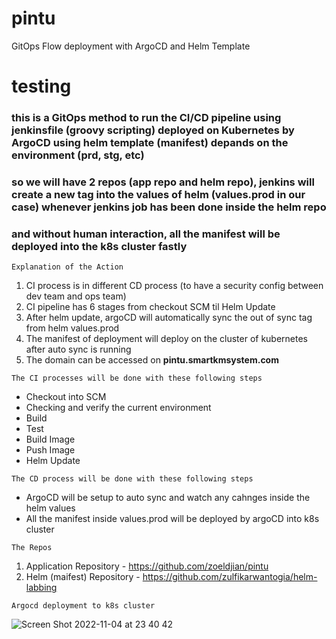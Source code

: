 # pintu
GitOps Flow deployment with ArgoCD and Helm Template
# testing

### this is a GitOps method to run the CI/CD pipeline using jenkinsfile (groovy scripting) deployed on Kubernetes by ArgoCD using helm template (manifest) depands on the environment (prd, stg, etc) ###
### so we will have 2 repos (app repo and helm repo), jenkins will create a new tag into the values of helm (values.prod in our case) whenever jenkins job has been done inside the helm repo ###
### and without human interaction, all the manifest will be deployed into the k8s cluster fastly ###

```Explanation of the Action```
1. CI process is in different CD process (to have a security config between dev team and ops team)
2. CI pipeline has 6 stages from checkout SCM til Helm Update
3. After helm update, argoCD will automatically sync the out of sync tag from helm values.prod
4. The manifest of deployment will deploy on the cluster of kubernetes after auto sync is running
5. The domain can be accessed on **pintu.smartkmsystem.com** 

```The CI processes will be done with these following steps```
- Checkout into SCM 
- Checking and verify the current environment
- Build 
- Test
- Build Image
- Push Image
- Helm Update

```The CD process will be done with these following steps```
- ArgoCD will be setup to auto sync and watch any cahnges inside the helm values 
- All the manifest inside values.prod will be deployed by argoCD into k8s cluster

```The Repos```
1. Application Repository - https://github.com/zoeldjian/pintu
2. Helm (maifest) Repository - https://github.com/zulfikarwantogia/helm-labbing

```Argocd deployment to k8s cluster```

![Screen Shot 2022-11-04 at 23 40 42](https://user-images.githubusercontent.com/8435948/200033956-44d21d7b-555f-4175-90f2-6a4561fad032.png)


